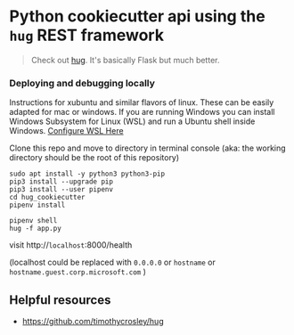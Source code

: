# Python cookiecutter api using the `hug` REST framework

> Check out [hug](http://www.hug.rest/). It's basically Flask but much better.


### Deploying and debugging locally

Instructions for xubuntu and similar flavors of linux. These can be easily adapted for mac or windows. If you are running Windows you can install Windows Subsystem for Linux (WSL) and run a Ubuntu
shell inside Windows. [Configure WSL Here](https://docs.microsoft.com/en-us/windows/wsl/install-win10)

Clone this repo and move to directory in terminal console (aka: the working directory should be the root of this repository)

```
sudo apt install -y python3 python3-pip
pip3 install --upgrade pip
pip3 install --user pipenv
cd hug_cookiecutter
pipenv install

pipenv shell
hug -f app.py
```

visit http://`localhost`:8000/health

(localhost could be replaced with `0.0.0.0` or `hostname` or `hostname.guest.corp.microsoft.com` )


## Helpful resources

- https://github.com/timothycrosley/hug